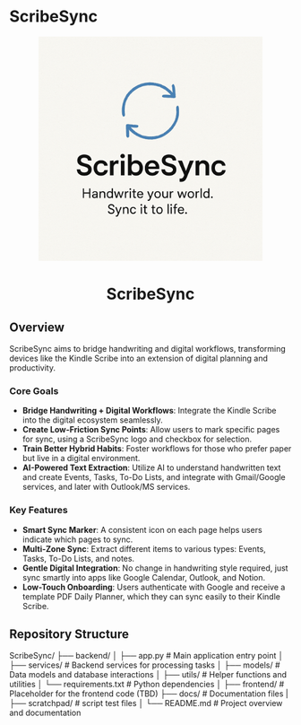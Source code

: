 # ScribeSync

<div style="text-align: center;">
    <img src="ScribeSync_Logo.png" alt="ScribeSync Logo" width="400"/>
    <h1>ScribeSync</h1>
</div>

## Overview
ScribeSync aims to bridge handwriting and digital workflows, transforming devices like the Kindle Scribe into an extension of digital planning and productivity.

### Core Goals
- **Bridge Handwriting + Digital Workflows**: Integrate the Kindle Scribe into the digital ecosystem seamlessly.
- **Create Low-Friction Sync Points**: Allow users to mark specific pages for sync, using a ScribeSync logo and checkbox for selection.
- **Train Better Hybrid Habits**: Foster workflows for those who prefer paper but live in a digital environment.
- **AI-Powered Text Extraction**: Utilize AI to understand handwritten text and create Events, Tasks, To-Do Lists, and integrate with Gmail/Google services, and later with Outlook/MS services.

### Key Features
- **Smart Sync Marker**: A consistent icon on each page helps users indicate which pages to sync.
- **Multi-Zone Sync**: Extract different items to various types: Events, Tasks, To-Do Lists, and notes.
- **Gentle Digital Integration**: No change in handwriting style required, just sync smartly into apps like Google Calendar, Outlook, and Notion.
- **Low-Touch Onboarding**: Users authenticate with Google and receive a template PDF Daily Planner, which they can sync easily to their Kindle Scribe.

## Repository Structure
ScribeSync/
├── backend/
│ ├── app.py # Main application entry point
│ ├── services/ # Backend services for processing tasks
│ ├── models/ # Data models and database interactions
│ ├── utils/ # Helper functions and utilities
│ └── requirements.txt # Python dependencies
│
├── frontend/ # Placeholder for the frontend code (TBD)
├── docs/ # Documentation files
|
├── scratchpad/ # script test files
│
└── README.md # Project overview and documentation
